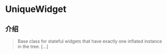 # UniqueWidget

## 介绍

> Base class for stateful widgets that have exactly one inflated instance in the tree. [...]
